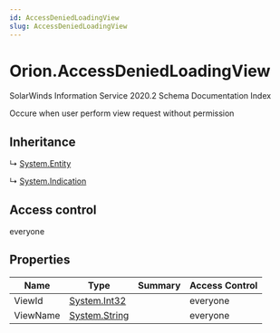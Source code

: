```yaml
---
id: AccessDeniedLoadingView
slug: AccessDeniedLoadingView
---
```


# Orion.AccessDeniedLoadingView

SolarWinds Information Service 2020.2 Schema Documentation Index

Occure when user perform view request without permission

## Inheritance

↳ [System.Entity](./../System/Entity)

↳ [System.Indication](./../System/Indication)

## Access control

everyone

## Properties

| Name | Type | Summary | Access Control |
| ------ | ------ | ------ | ------ |
| ViewId | [System.Int32](https://docs.microsoft.com/en-us/dotnet/api/system.int32) |  | everyone |
| ViewName | [System.String](https://docs.microsoft.com/en-us/dotnet/api/system.string) |  | everyone |

